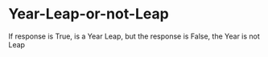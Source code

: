 # Year-Leap-or-not-Leap
If response is True, is a Year Leap, but the response is False, the Year is not Leap

